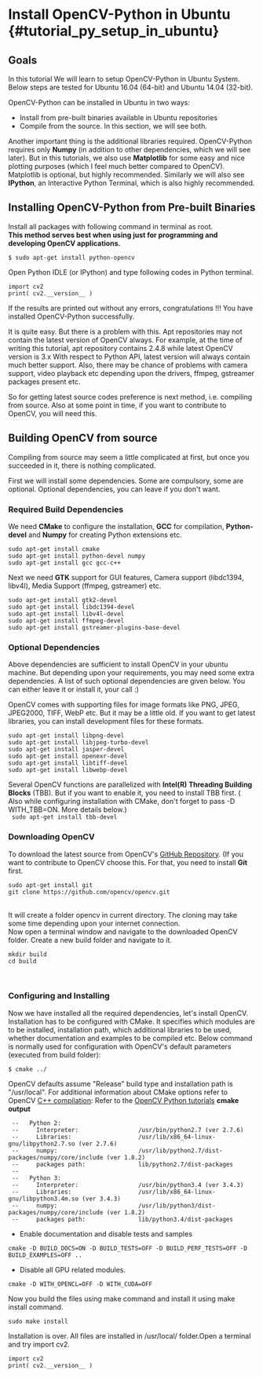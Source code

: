 Install OpenCV-Python in Ubuntu {#tutorial_py_setup_in_ubuntu}
===============================

Goals
-----

In this tutorial We will learn to setup OpenCV-Python in Ubuntu System. <br>
Below steps are tested for Ubuntu 16.04 (64-bit) and Ubuntu 14.04 (32-bit).<br>

OpenCV-Python can be installed in Ubuntu in two ways:
- Install from pre-built binaries available in Ubuntu repositories<br>
- Compile from the source. In this section, we will see both.

Another important thing is the additional libraries required. OpenCV-Python requires only **Numpy** (in addition to other dependencies, which we will see later). But in this tutorials, we also use **Matplotlib** for some easy and nice plotting purposes (which I feel much better compared to OpenCV). Matplotlib is optional, but highly recommended. Similarly we will also see **IPython**, an Interactive Python Terminal, which is also highly recommended.<br>

Installing OpenCV-Python from Pre-built Binaries<br>
------------------------------------------------

Install all packages with following command in terminal as root.<br>
**This method serves best when using just for programming and developing OpenCV applications.**<br>
```
$ sudo apt-get install python-opencv
```


Open Python IDLE (or IPython) and type following codes in Python terminal.
```
import cv2
print( cv2.__version__ )
```
If the results are printed out without any errors, congratulations !!! You have installed
OpenCV-Python successfully.

It is quite easy. But there is a problem with this. Apt repositories may not contain the latest version of OpenCV always. For example, at the time of writing this tutorial, apt repository contains 2.4.8 while latest OpenCV version is 3.x With respect to Python API, latest version will always contain much better support. Also, there may be chance of problems with camera support, video playback etc depending upon the drivers, ffmpeg, gstreamer packages present etc.<br>

So for getting latest source codes preference is next method, i.e. compiling from source. Also at some point in time,
if you want to contribute to OpenCV, you will need this.

Building OpenCV from source
-----------------------------

Compiling from source may seem a little complicated at first, but once you succeeded in it, there is
nothing complicated.<br>

First we will install some dependencies. Some are compulsory, some are optional. Optional
dependencies, you can leave if you don't want.<br>

### Required Build Dependencies

We need **CMake** to configure the installation, **GCC** for compilation, **Python-devel** and
**Numpy** for creating Python extensions etc.<br>

```
sudo apt-get install cmake
sudo apt-get install python-devel numpy
sudo apt-get install gcc gcc-c++
```

Next we need **GTK** support for GUI features, Camera support (libdc1394, libv4l), Media Support
(ffmpeg, gstreamer) etc.<br>

```
sudo apt-get install gtk2-devel
sudo apt-get install libdc1394-devel
sudo apt-get install libv4l-devel
sudo apt-get install ffmpeg-devel
sudo apt-get install gstreamer-plugins-base-devel
```
### Optional Dependencies

Above dependencies are sufficient to install OpenCV in your ubuntu machine. But depending upon your
requirements, you may need some extra dependencies. A list of such optional dependencies are given
below. You can either leave it or install it, your call :)

OpenCV comes with supporting files for image formats like PNG, JPEG, JPEG2000, TIFF, WebP etc. But
it may be a little old. If you want to get latest libraries, you can install development files for
these formats.
<br>
```
sudo apt-get install libpng-devel
sudo apt-get install libjpeg-turbo-devel
sudo apt-get install jasper-devel
sudo apt-get install openexr-devel
sudo apt-get install libtiff-devel
sudo apt-get install libwebp-devel
```
Several OpenCV functions are parallelized with **Intel(R) Threading Building Blocks** (TBB). But if
you want to enable it, you need to install TBB first. ( Also while configuring installation with
CMake, don't forget to pass -D WITH_TBB=ON. More details below.)
<br>
` sudo apt-get install tbb-devel`<br>

### Downloading OpenCV

To download the latest source from OpenCV's [GitHub Repository](https://github.com/opencv/opencv). (If you want to contribute to OpenCV choose this. For that, you need to install **Git** first.
<br>
```
sudo apt-get install git
git clone https://github.com/opencv/opencv.git
```
<br>
It will create a folder opencv in current directory. The cloning may take some time depending upon your internet connection.<br>
Now open a terminal window and navigate to the downloaded OpenCV folder. Create a new build folder and navigate to it.

```
mkdir build
cd build
```
<br>

### Configuring and Installing
Now we have installed all the required dependencies, let's install OpenCV. Installation has to be configured with CMake. It specifies which modules are to be installed, installation path, which additional libraries to be used, whether documentation and examples to be compiled etc. 
Below command is normally used for configuration with OpenCV's default parameters (executed from build folder):
```
$ cmake ../
```
OpenCV defaults assume "Release" build type and installation path is "/usr/local".
For additional information about CMake options refer to OpenCV [C++ compilation](): 
Refer to the [OpenCV Python tutorials](http://opencv-python-tutroals.readthedocs.io/en/latest/py_tutorials/py_tutorials.html)
**cmake output**
```
 --   Python 2:
 --     Interpreter:                 /usr/bin/python2.7 (ver 2.7.6)
 --     Libraries:                   /usr/lib/x86_64-linux-gnu/libpython2.7.so (ver 2.7.6)
 --     numpy:                       /usr/lib/python2.7/dist-packages/numpy/core/include (ver 1.8.2)
 --     packages path:               lib/python2.7/dist-packages
 -- 
 --   Python 3:
 --     Interpreter:                 /usr/bin/python3.4 (ver 3.4.3)
 --     Libraries:                   /usr/lib/x86_64-linux-gnu/libpython3.4m.so (ver 3.4.3)
 --     numpy:                       /usr/lib/python3/dist-packages/numpy/core/include (ver 1.8.2)
 --     packages path:               lib/python3.4/dist-packages
 ```
- Enable documentation and disable tests and samples
```
cmake -D BUILD_DOCS=ON -D BUILD_TESTS=OFF -D BUILD_PERF_TESTS=OFF -D BUILD_EXAMPLES=OFF ..
```
- Disable all GPU related modules.

```
cmake -D WITH_OPENCL=OFF -D WITH_CUDA=OFF
```
    
Now you build the files using make command and install it using make install command.

```
sudo make install
```
Installation is over. All files are installed in /usr/local/ folder.Open a terminal and try import cv2.
```
import cv2
print( cv2.__version__ )
```
